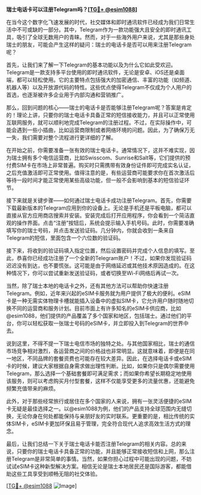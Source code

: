 **瑞士电话卡可以注册Telegram吗？[[TG💪+ @esim1088](https://t.me/s/esim1088)]**

在当今这个数字化飞速发展的时代，社交媒体和即时通讯软件已经成为我们日常生活中不可或缺的一部分。其中，Telegram作为一款功能强大且安全的即时通讯工具，吸引了全球无数用户的青睐。然而，对于一些海外用户来说，尤其是那些身处瑞士的朋友，可能会产生这样的疑问：瑞士的电话卡是否可以用来注册Telegram呢？

首先，让我们来了解一下Telegram的基本功能以及为什么它如此受欢迎。Telegram是一款支持多平台使用的即时通讯软件，无论是安卓、iOS还是桌面端，都可以轻松使用。它的主要特点包括强大的加密通信、丰富的功能（如频道、机器人等）以及开放源代码的特性。这些优点使得Telegram不仅成为个人用户的首选，也逐渐被许多企业用于内部沟通和营销推广。

那么，回到问题的核心——瑞士的电话卡是否能够注册Telegram呢？答案是肯定的！理论上讲，只要你的瑞士电话卡具备正常的短信接收能力，并且可以正常使用互联网服务，就可以顺利地完成Telegram的注册过程。不过，在实际操作中，可能会遇到一些小插曲，比如运营商限制或者网络环境的问题。因此，为了确保万无一失，我们需要对整个流程进行更详细的了解。

在开始之前，你需要准备一张有效的瑞士电话卡。通常情况下，这并不难实现，因为瑞士拥有多个电信运营商，比如Swisscom、Sunrise和Salt等，它们提供的预付费SIM卡在市场上非常普遍。购买时只需携带有效身份证件即可完成实名认证，之后充值激活即可正常使用。值得注意的是，有些运营商可能要求你在首次激活后等待一段时间才能正常使用某些高级功能，但一般不会影响到基本的短信验证环节。

接下来就是关键步骤——如何通过瑞士电话卡成功注册Telegram。首先，你需要下载最新版本的Telegram应用到你的设备上。无论是手机还是平板电脑，都可以直接从官方应用商店搜索并安装。安装完成后打开应用程序，你会看到一个简洁直观的操作界面。点击“注册”按钮后，系统会提示输入手机号码。此时，你需要准确填写你的瑞士号码，并点击发送验证码。几分钟内，你就会收到一条来自Telegram的短信，里面包含一个六位数的验证码。

接下来，将收到的验证码填入指定位置，然后设置密码并完成个人信息的填写。至此，恭喜你已经成功注册了一个全新的Telegram账户！不过，如果你发现验证码迟迟没有到达，也不要慌张。这可能是由于网络延迟或其他技术原因造成的。在这种情况下，你可以尝试重新发送验证码，或者切换至Wi-Fi网络后再试一次。

当然，除了瑞士本地的电话卡之外，还有其他方法可以帮助你快速注册Telegram。例如，近年来兴起的eSIM卡服务就为用户提供了极大的便利。eSIM卡是一种无需实体物理卡槽就能插入设备中的虚拟SIM卡，它允许用户随时随地切换不同的运营商和服务计划。目前市面上有许多知名的eSIM卡供应商，比如@esim1088，他们提供的产品覆盖了多个国家和地区，包括瑞士。通过他们的平台，你可以轻松获取一张瑞士号码的eSIM卡，并立即投入到Telegram的世界中去。

说到这里，不得不提一下瑞士电信市场的独特之处。与其他国家相比，瑞士的通信市场竞争相对激烈，各运营商之间的价格战也非常明显。这就意味着，即便是在同一地区，不同品牌的套餐资费也可能存在较大差异。因此，在选择电话卡或eSIM卡的时候，建议大家根据自身需求做出理性判断。比如，如果你只是偶尔需要使用Telegram，那么选择一个基础套餐即可满足需求；而如果你希望长期稳定地使用该服务，则可以考虑购买月付型套餐，这样不仅能享受更多的流量优惠，还能避免频繁充值带来的麻烦。

此外，对于那些经常旅行或居住在多个国家的人来说，拥有一张灵活便捷的eSIM卡无疑是最佳选择之一。以@esim1088为例，他们的产品支持全球范围内无缝切换，无论你身在何处都能保持与亲朋好友的实时联系。更重要的是，相比传统的实体SIM卡，eSIM卡更加环保且易于管理，完全符合现代人追求高效生活方式的理念。

最后，让我们总结一下关于瑞士电话卡能否注册Telegram的相关内容。总的来说，只要你的瑞士电话卡具备正常的功能，并且能够正常接收短信和上网，那么注册Telegram是非常简单的事情。当然，如果你担心过程中可能出现的问题，不妨试试eSIM卡这种新型解决方案。相信无论是瑞士本地居民还是国际游客，都能借助这些工具享受到顺畅无阻的社交体验。

[[TG💪+ @esim1088](https://t.me/s/esim1088) ![Image](https://i.postimg.cc/4NQfJmqS/Snipaste-2025-05-13-00-14-12.png)]